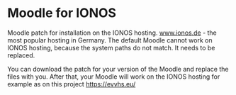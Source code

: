 # Moodle for IONOS

Moodle patch for installation on the IONOS hosting. www.ionos.de - the most popular hosting in Germany.  The default Moodle cannot work on IONOS hosting, because the system paths do not match. It needs to be replaced. 

You can download the patch for your version of the Moodle and replace the files with you. After that, your Moodle will work on the IONOS  hosting for example as on this project https://evvhs.eu/
